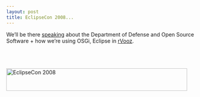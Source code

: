 ```yaml
---
layout: post
title: EclipseCon 2008...
---
```


We’ll be there
<a href="http://www.eclipsecon.org/2008/index.php?page=sub/&id=32">speaking</a>
about the Department of Defense and Open Source Software + how we’re
using OSGi, Eclipse in <a href="http://www.rvooz.org">rVooz</a>.

<br><br>  
<a href="http://www.eclipsecon.org/2008/"><img border="0"
 src="http://www.eclipsecon.org/2008/image/480x60.jpg"
 height="60" width="480" alt="EclipseCon 2008"/></a>
